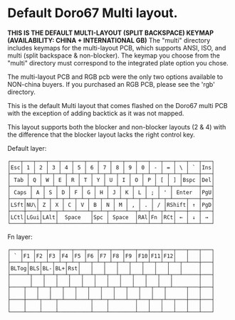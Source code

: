 # Default Doro67 Multi layout.

**THIS IS THE DEFAULT MULTI-LAYOUT (SPLIT BACKSPACE) KEYMAP (AVAILABILITY: CHINA + INTERNATIONAL GB)**
The "multi" directory includes keymaps for the multi-layout PCB, which supports ANSI, ISO, and multi (split backspace & non-blocker).
The keymap you choose from the "multi" directory must correspond to the integrated plate option you chose.

The multi-layout PCB and RGB pcb were the only two options available to NON-china buyers.
If you purchased an RGB PCB, please see the 'rgb' directory.

This is the default Multi layout that comes flashed on the Doro67 multi PCB with
the exception of adding backtick as it was not mapped.

This layout supports both the blocker and non-blocker layouts (2 & 4) with the
difference that the blocker layout lacks the right control key.

Default layer:

```
┌───┬───┬───┬───┬───┬───┬───┬───┬───┬───┬───┬───┬───┬───┬───┬───┐
│Esc│ 1 │ 2 │ 3 │ 4 │ 5 │ 6 │ 7 │ 8 │ 9 │ 0 │ - │ = │ \ │ ` │Ins│
├───┴─┬─┴─┬─┴─┬─┴─┬─┴─┬─┴─┬─┴─┬─┴─┬─┴─┬─┴─┬─┴─┬─┴─┬─┴─┬─┴───┼───┤
│ Tab │ Q │ W │ E │ R │ T │ Y │ U │ I │ O │ P │ [ │ ] │Bspc │Del│
├─────┴┬──┴┬──┴┬──┴┬──┴┬──┴┬──┴┬──┴┬──┴┬──┴┬──┴┬──┴┬──┴─────┼───┤
│ Caps │ A │ S │ D │ F │ G │ H │ J │ K │ L │ ; │ ' │ Enter  │PgU│
├────┬─┴─┬─┴─┬─┴─┬─┴─┬─┴─┬─┴─┬─┴─┬─┴─┬─┴─┬─┴─┬─┴─┬─┴────┬───┼───┤
│LSft│NU\│ Z │ X │ C │ V │ B │ N │ M │ , │ . │ / │RShift│ ↑ │PgD│
├────┼───┴┬──┴─┬─┴───┴───┴┬──┴─┬─┴───┴──┬┴──┬┴──┬┴──┬───┼───┼───┤
│LCtl│LGui│LAlt│  Space   │Spc │ Space  │RAl│Fn │RCt│ ← │ ↓ │ → │
└────┴────┴────┴──────────┴────┴────────┴───┴───┴───┴───┴───┴───┘
```

Fn layer:

```
┌───┬───┬───┬───┬───┬───┬───┬───┬───┬───┬───┬───┬───┬───┬───┬───┐
│ ` │F1 │F2 │F3 │F4 │F5 │F6 │F7 │F8 │F9 │F10│F11│F12│   │   │   │
├───┴─┬─┴─┬─┴─┬─┴─┬─┴─┬─┴─┬─┴─┬─┴─┬─┴─┬─┴─┬─┴─┬─┴─┬─┴─┬─┴───┼───┤
│BLTog│BLS│BL-│BL+│Rst│   │   │   │   │   │   │   │   │     │   │
├─────┴┬──┴┬──┴┬──┴┬──┴┬──┴┬──┴┬──┴┬──┴┬──┴┬──┴┬──┴┬──┴─────┼───┤
│      │   │   │   │   │   │   │   │   │   │   │   │        │   │
├────┬─┴─┬─┴─┬─┴─┬─┴─┬─┴─┬─┴─┬─┴─┬─┴─┬─┴─┬─┴─┬─┴─┬─┴────┬───┼───┤
│    │   │   │   │   │   │   │   │   │   │   │   │      │   │   │
├────┼───┴┬──┴─┬─┴───┴───┴┬──┴─┬─┴───┴──┬┴──┬┴──┬┴──┬───┼───┼───┤
│    │    │    │          │    │        │   │   │   │   │   │   │
└────┴────┴────┴──────────┴────┴────────┴───┴───┴───┴───┴───┴───┘
```
